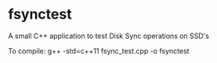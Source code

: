 # fsynctest
A small C++ application to test Disk Sync operations on SSD's

To compile:
g++ -std=c++11 fsync_test.cpp -o fsynctest
